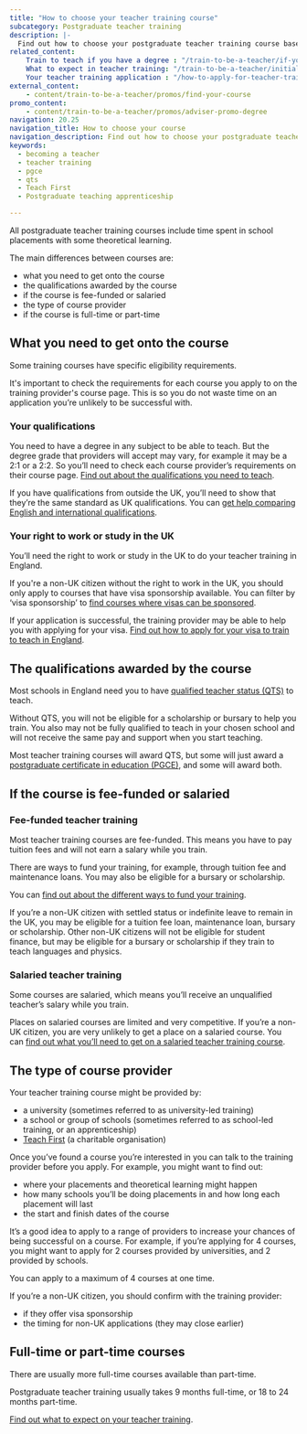 ```yaml
---
title: "How to choose your teacher training course"
subcategory: Postgraduate teacher training
description: |-
  Find out how to choose your postgraduate teacher training course based on your eligibility, the qualifications you could get, and the course provider.
related_content: 
    Train to teach if you have a degree : "/train-to-be-a-teacher/if-you-have-a-degree" 
    What to expect in teacher training: "/train-to-be-a-teacher/initial-teacher-training"
    Your teacher training application : "/how-to-apply-for-teacher-training/teacher-training-application"
external_content:
    - content/train-to-be-a-teacher/promos/find-your-course
promo_content:
    - content/train-to-be-a-teacher/promos/adviser-promo-degree
navigation: 20.25
navigation_title: How to choose your course
navigation_description: Find out how to choose your postgraduate teacher training course.
keywords:
  - becoming a teacher
  - teacher training
  - pgce
  - qts
  - Teach First
  - Postgraduate teaching apprenticeship

---
```


All postgraduate teacher training courses include time spent in school placements with some theoretical learning. 

The main differences between courses are: 

* what you need to get onto the course
* the qualifications awarded by the course
* if the course is fee-funded or salaried 
* the type of course provider 
* if the course is full-time or part-time 

## What you need to get onto the course

Some training courses have specific eligibility requirements. 

It's important to check the requirements for each course you apply to on the training provider's course page. This is so you do not waste time on an application you’re unlikely to be successful with. 

### Your qualifications 

You need to have a degree in any subject to be able to teach. But the degree grade that providers will accept may vary, for example it may be a 2:1 or a 2:2. So you’ll need to check each course provider’s requirements on their course page. [Find out about the qualifications you need to teach](/is-teaching-right-for-me/qualifications-you-need-to-teach).

<div class="inset">

<p> If you have qualifications from outside the UK, you’ll need to show that they’re the same standard as UK qualifications. You can <a href="/non-uk-teachers/train-to-teach-in-england-as-an-international-student">get help comparing English and international qualifications</a>.</p>

</div> 

### Your right to work or study in the UK 

You’ll need the right to work or study in the UK to do your teacher training in England. 

If you're a non-UK citizen without the right to work in the UK, you should only apply to courses that have visa sponsorship available. You can filter by ‘visa sponsorship’ to [find courses where visas can be sponsored](https://www.find-postgraduate-teacher-training.service.gov.uk/).   

If your application is successful, the training provider may be able to help you with applying for your visa. [Find out how to apply for your visa to train to teach in England](/non-uk-teachers/visas-for-non-uk-trainees).

## The qualifications awarded by the course

Most schools in England need you to have [qualified teacher status (QTS)](/train-to-be-a-teacher/what-is-qts) to teach. 

Without QTS, you will not be eligible for a scholarship or bursary to help you train. You also may not be fully qualified to teach in your chosen school and will not receive the same pay and support when you start teaching.

Most teacher training courses will award QTS, but some will just award a [postgraduate certificate in education (PGCE)](/train-to-be-a-teacher/what-is-a-pgce), and some will award both. 

## If the course is fee-funded or salaried

### Fee-funded teacher training

Most teacher training courses are fee-funded. This means you have to pay tuition fees and will not earn a salary while you train. 

There are ways to fund your training, for example, through tuition fee and maintenance loans. You may also be eligible for a bursary or scholarship.

You can [find out about the different ways to fund your training](/funding-and-support).

<div class="inset">

<p> If you’re a non-UK citizen with settled status or indefinite leave to remain in the UK,  you may be eligible for a tuition fee loan, maintenance loan, bursary or scholarship. Other non-UK citizens will not be eligible for student finance, but may be eligible for a bursary or scholarship if they train to teach languages and physics. </p>

</div>

### Salaried teacher training

Some courses are salaried, which means you’ll receive an unqualified teacher’s salary while you train. 

Places on salaried courses are limited and very competitive. If you’re a non-UK citizen, you are very unlikely to get a place on a salaried course. You can [find out what you’ll need to get on a salaried teacher training course](/funding-and-support/salaried-teacher-training). 

## The type of course provider 

Your teacher training course might be provided by: 

* a university (sometimes referred to as university-led training) 
* a school or group of schools (sometimes referred to as school-led training, or an apprenticeship) 
* [Teach First](https://www.teachfirst.org.uk/) (a charitable organisation)  

Once you’ve found a course you’re interested in you can talk to the training provider before you apply. For example, you might want to find out: 

* where your placements and theoretical learning might happen
* how many schools you’ll be doing placements in and how long each placement will last 
* the start and finish dates of the course 

It’s a good idea to apply to a range of providers to increase your chances of being successful on a course. For example, if you’re applying for 4 courses, you might want to apply for 2 courses provided by universities, and 2 provided by schools.

You can apply to a maximum of 4 courses at one time. 

<div class="inset">
<p>If you’re a non-UK citizen, you should confirm with the training provider:</p>
  <ul>
     <li>if they offer visa sponsorship</li>
     <li>the timing for non-UK applications (they may close earlier)</li>
 </ul>

</div>

## Full-time or part-time courses 

There are usually more full-time courses available than part-time.

Postgraduate teacher training usually takes 9 months full-time, or 18 to 24 months part-time.

[Find out what to expect on your teacher training](/train-to-be-a-teacher/initial-teacher-training).
